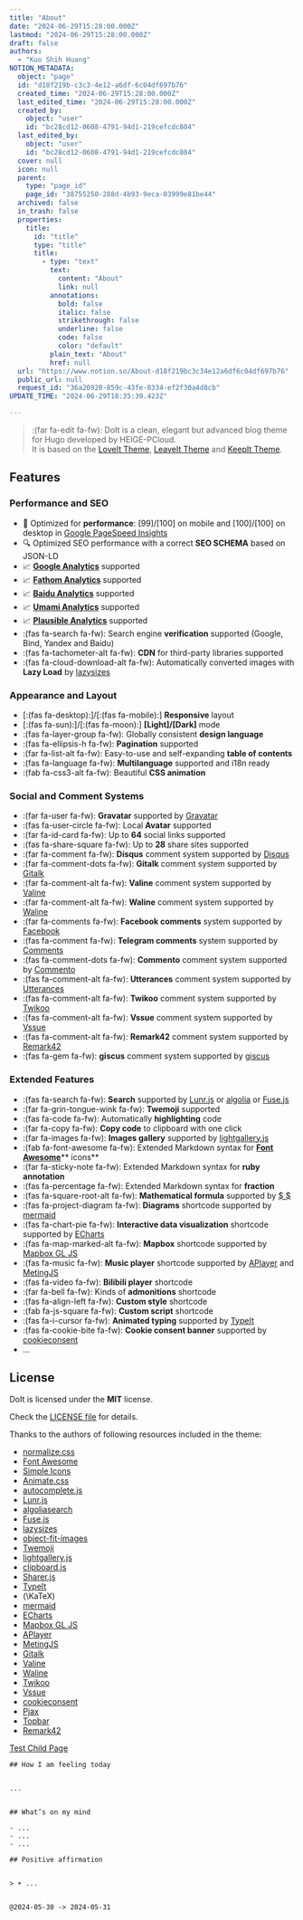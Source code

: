 ```yaml
---
title: "About"
date: "2024-06-29T15:28:00.000Z"
lastmod: "2024-06-29T15:28:00.000Z"
draft: false
authors:
  - "Kuo Shih Huang"
NOTION_METADATA:
  object: "page"
  id: "d18f219b-c3c3-4e12-a6df-6c04df697b76"
  created_time: "2024-06-29T15:28:00.000Z"
  last_edited_time: "2024-06-29T15:28:00.000Z"
  created_by:
    object: "user"
    id: "bc28cd12-0608-4791-94d1-219cefcdc804"
  last_edited_by:
    object: "user"
    id: "bc28cd12-0608-4791-94d1-219cefcdc804"
  cover: null
  icon: null
  parent:
    type: "page_id"
    page_id: "38755250-288d-4b93-9eca-03999e81be44"
  archived: false
  in_trash: false
  properties:
    title:
      id: "title"
      type: "title"
      title:
        - type: "text"
          text:
            content: "About"
            link: null
          annotations:
            bold: false
            italic: false
            strikethrough: false
            underline: false
            code: false
            color: "default"
          plain_text: "About"
          href: null
  url: "https://www.notion.so/About-d18f219bc3c34e12a6df6c04df697b76"
  public_url: null
  request_id: "36a20920-859c-43fe-8334-ef2f30a4d8cb"
UPDATE_TIME: "2024-06-29T18:35:39.423Z"

---
```



> :(far fa-edit fa-fw): DoIt is a clean, elegant but advanced blog theme for Hugo developed by HEIGE-PCloud.  
> It is based on the [LoveIt Theme](https://github.com/dillonzq/LoveIt), [LeaveIt Theme](https://github.com/liuzc/LeaveIt) and [KeepIt Theme](https://github.com/Fastbyte01/KeepIt).


## Features


### Performance and SEO

- 🚀 Optimized for **performance**: [99]/[100] on mobile and [100]/[100] on desktop in [Google PageSpeed Insights](https://developers.google.com/speed/pagespeed/insights)
- 🔍 Optimized SEO performance with a correct **SEO SCHEMA** based on JSON-LD
- 📈 [**Google Analytics**](https://analytics.google.com/analytics) supported
- 📈 [**Fathom Analytics**](https://usefathom.com/) supported
- 📈 [**Baidu Analytics**](https://tongji.baidu.com/) supported
- 📈 [**Umami Analytics**](https://umami.is/) supported
- 📈 [**Plausible Analytics**](https://plausible.io/) supported
- :(fas fa-search fa-fw): Search engine **verification** supported (Google, Bind, Yandex and Baidu)
- :(fas fa-tachometer-alt fa-fw): **CDN** for third-party libraries supported
- :(fas fa-cloud-download-alt fa-fw): Automatically converted images with **Lazy Load** by [lazysizes](https://github.com/aFarkas/lazysizes)

### Appearance and Layout

- [:(fas fa-desktop):]/[:(fas fa-mobile):] **Responsive** layout
- [:(fas fa-sun):]/[:(fas fa-moon):] **[Light]/[Dark]** mode
- :(fas fa-layer-group fa-fw): Globally consistent **design language**
- :(fas fa-ellipsis-h fa-fw): **Pagination** supported
- :(far fa-list-alt fa-fw): Easy-to-use and self-expanding **table of contents**
- :(fas fa-language fa-fw): **Multilanguage** supported and i18n ready
- :(fab fa-css3-alt fa-fw): Beautiful **CSS animation**

### Social and Comment Systems

- :(far fa-user fa-fw): **Gravatar** supported by [Gravatar](https://gravatar.com/)
- :(fas fa-user-circle fa-fw): Local **Avatar** supported
- :(far fa-id-card fa-fw): Up to **64** social links supported
- :(fas fa-share-square fa-fw): Up to **28** share sites supported
- :(far fa-comment fa-fw): **Disqus** comment system supported by [Disqus](https://disqus.com/)
- :(far fa-comment-dots fa-fw): **Gitalk** comment system supported by [Gitalk](https://github.com/gitalk/gitalk)
- :(far fa-comment-alt fa-fw): **Valine** comment system supported by [Valine](https://valine.js.org/)
- :(far fa-comment-alt fa-fw): **Waline** comment system supported by [Waline](https://waline.js.org/)
- :(far fa-comments fa-fw): **Facebook comments** system supported by [Facebook](https://developers.facebook.com/docs/plugins/comments/)
- :(fas fa-comment fa-fw): **Telegram comments** system supported by [Comments](https://comments.app/)
- :(fas fa-comment-dots fa-fw): **Commento** comment system supported by [Commento](https://commento.io/)
- :(fas fa-comment-alt fa-fw): **Utterances** comment system supported by [Utterances](https://utteranc.es/)
- :(fas fa-comment-alt fa-fw): **Twikoo** comment system supported by [Twikoo](https://twikoo.js.org/)
- :(fas fa-comment-alt fa-fw): **Vssue** comment system supported by [Vssue](https://vssue.js.org/)
- :(fas fa-comment-alt fa-fw): **Remark42** comment system supported by [Remark42](https://remark42.com/)
- :(fas fa-gem fa-fw): **giscus** comment system supported by [giscus](https://giscus.app/)

### Extended Features

- :(fas fa-search fa-fw): **Search** supported by [Lunr.js](https://lunrjs.com/) or [algolia](https://www.algolia.com/) or [Fuse.js](https://fusejs.io/)
- :(far fa-grin-tongue-wink fa-fw): **Twemoji** supported
- :(fas fa-code fa-fw): Automatically **highlighting** code
- :(far fa-copy fa-fw): **Copy code** to clipboard with one click
- :(far fa-images fa-fw): **Images gallery** supported by [lightgallery.js](https://github.com/sachinchoolur/lightgallery.js)
- :(fab fa-font-awesome fa-fw): Extended Markdown syntax for [**Font Awesome**](https://fontawesome.com/)** icons**
- :(far fa-sticky-note fa-fw): Extended Markdown syntax for **ruby annotation**
- :(fas fa-percentage fa-fw): Extended Markdown syntax for **fraction**
- :(fas fa-square-root-alt fa-fw): **Mathematical formula** supported by [$ $](https://katex.org/)
- :(fas fa-project-diagram fa-fw): **Diagrams** shortcode supported by [mermaid](https://github.com/knsv/mermaid)
- :(fas fa-chart-pie fa-fw): **Interactive data visualization** shortcode supported by [ECharts](https://echarts.apache.org/)
- :(fas fa-map-marked-alt fa-fw): **Mapbox** shortcode supported by [Mapbox GL JS](https://docs.mapbox.com/mapbox-gl-js)
- :(fas fa-music fa-fw): **Music player** shortcode supported by [APlayer](https://github.com/MoePlayer/APlayer) and [MetingJS](https://github.com/metowolf/MetingJS)
- :(fas fa-video fa-fw): **Bilibili player** shortcode
- :(far fa-bell fa-fw): Kinds of **admonitions** shortcode
- :(fas fa-align-left fa-fw): **Custom style** shortcode
- :(fab fa-js-square fa-fw): **Custom script** shortcode
- :(fas fa-i-cursor fa-fw): **Animated typing** supported by [TypeIt](https://typeitjs.com/)
- :(fas fa-cookie-bite fa-fw): **Cookie consent banner** supported by [cookieconsent](https://github.com/osano/cookieconsent)
- …

## License


DoIt is licensed under the **MIT** license.


Check the [LICENSE file](https://github.com/HEIGE-PCloud/DoIt/blob/main/LICENSE) for details.


Thanks to the authors of following resources included in the theme:

- [normalize.css](https://github.com/necolas/normalize.css)
- [Font Awesome](https://fontawesome.com/)
- [Simple Icons](https://github.com/simple-icons/simple-icons)
- [Animate.css](https://daneden.github.io/animate.css/)
- [autocomplete.js](https://github.com/algolia/autocomplete.js)
- [Lunr.js](https://lunrjs.com/)
- [algoliasearch](https://github.com/algolia/algoliasearch-client-javascript)
- [Fuse.js](https://fusejs.io/)
- [lazysizes](https://github.com/aFarkas/lazysizes)
- [object-fit-images](https://github.com/fregante/object-fit-images)
- [Twemoji](https://github.com/twitter/twemoji)
- [lightgallery.js](https://github.com/sachinchoolur/lightgallery.js)
- [clipboard.js](https://github.com/zenorocha/clipboard.js)
- [Sharer.js](https://github.com/ellisonleao/sharer.js)
- [TypeIt](https://typeitjs.com/)
- \(\KaTeX\)
- [mermaid](https://github.com/knsv/mermaid)
- [ECharts](https://echarts.apache.org/)
- [Mapbox GL JS](https://docs.mapbox.com/mapbox-gl-js)
- [APlayer](https://github.com/MoePlayer/APlayer)
- [MetingJS](https://github.com/metowolf/MetingJS)
- [Gitalk](https://github.com/gitalk/gitalk)
- [Valine](https://valine.js.org/)
- [Waline](https://waline.js.org/)
- [Twikoo](https://twikoo.js.org/)
- [Vssue](https://vssue.js.org/)
- [cookieconsent](https://github.com/osano/cookieconsent)
- [Pjax](https://github.com/PaperStrike/Pjax)
- [Topbar](https://github.com/buunguyen/topbar)
- [Remark42](https://remark42.com/)

[Test Child Page](0d8b855f-fc88-47c0-92af-d4a487d80f07)


	## How I am feeling today


	...


	## What’s on my mind

	- ...
	- ...
	- ...

	## Positive affirmation


	> ☀️ ...


	@2024-05-30 -> 2024-05-31 

